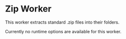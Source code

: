# Zip Worker

This worker extracts standard .zip files into their folders.

Currently no runtime options are available for this worker.